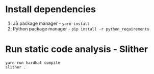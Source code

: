 # Install dependencies

1. JS package manager - `yarn install`
2. Python package manager - `pip install -r python_requirements`

# Run static code analysis - Slither

```
yarn run hardhat compile
slither .
```
